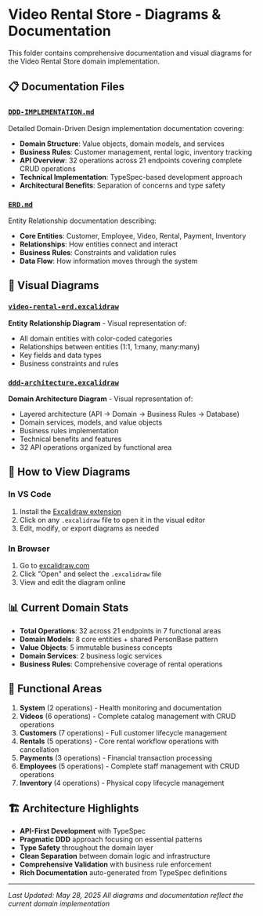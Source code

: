 # Video Rental Store - Diagrams & Documentation

This folder contains comprehensive documentation and visual diagrams for the Video Rental Store domain implementation.

## 📋 Documentation Files

### [`DDD-IMPLEMENTATION.md`](./DDD-IMPLEMENTATION.md)

Detailed Domain-Driven Design implementation documentation covering:

- **Domain Structure**: Value objects, domain models, and services
- **Business Rules**: Customer management, rental logic, inventory tracking
- **API Overview**: 32 operations across 21 endpoints covering complete CRUD operations
- **Technical Implementation**: TypeSpec-based development approach
- **Architectural Benefits**: Separation of concerns and type safety

### [`ERD.md`](./ERD.md)

Entity Relationship documentation describing:

- **Core Entities**: Customer, Employee, Video, Rental, Payment, Inventory
- **Relationships**: How entities connect and interact
- **Business Rules**: Constraints and validation rules
- **Data Flow**: How information moves through the system

## 🎨 Visual Diagrams

### [`video-rental-erd.excalidraw`](./video-rental-erd.excalidraw)

**Entity Relationship Diagram** - Visual representation of:

- All domain entities with color-coded categories
- Relationships between entities (1:1, 1:many, many:many)
- Key fields and data types
- Business constraints and rules

### [`ddd-architecture.excalidraw`](./ddd-architecture.excalidraw)

**Domain Architecture Diagram** - Visual representation of:

- Layered architecture (API → Domain → Business Rules → Database)
- Domain services, models, and value objects
- Business rules implementation
- Technical benefits and features
- 32 API operations organized by functional area

## 🔧 How to View Diagrams

### In VS Code

1. Install the [Excalidraw extension](https://marketplace.visualstudio.com/items?itemName=pomdtr.excalidraw-editor)
2. Click on any `.excalidraw` file to open it in the visual editor
3. Edit, modify, or export diagrams as needed

### In Browser

1. Go to [excalidraw.com](https://excalidraw.com)
2. Click "Open" and select the `.excalidraw` file
3. View and edit the diagram online

## 📊 Current Domain Stats

- **Total Operations**: 32 across 21 endpoints in 7 functional areas
- **Domain Models**: 8 core entities + shared PersonBase pattern
- **Value Objects**: 5 immutable business concepts
- **Domain Services**: 2 business logic services
- **Business Rules**: Comprehensive coverage of rental operations

## 🎯 Functional Areas

1. **System** (2 operations) - Health monitoring and documentation
2. **Videos** (6 operations) - Complete catalog management with CRUD operations
3. **Customers** (7 operations) - Full customer lifecycle management
4. **Rentals** (5 operations) - Core rental workflow operations with cancellation
5. **Payments** (3 operations) - Financial transaction processing
6. **Employees** (5 operations) - Complete staff management with CRUD operations
7. **Inventory** (4 operations) - Physical copy lifecycle management

## 🏗️ Architecture Highlights

- **API-First Development** with TypeSpec
- **Pragmatic DDD** approach focusing on essential patterns
- **Type Safety** throughout the domain layer
- **Clean Separation** between domain logic and infrastructure
- **Comprehensive Validation** with business rule enforcement
- **Rich Documentation** auto-generated from TypeSpec definitions

---

_Last Updated: May 28, 2025_
_All diagrams and documentation reflect the current domain implementation_
